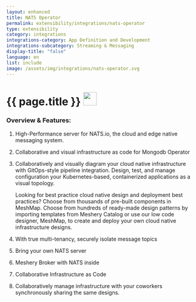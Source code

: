 ```yaml
---
layout: enhanced
title: NATS Operator
permalink: extensibility/integrations/nats-operator
type: extensibility
category: integrations
integrations-category: App Definition and Development
integrations-subcategory: Streaming & Messaging
display-title: "false"
language: en
list: include
image: /assets/img/integrations/nats-operator.svg
---
```


<h1>{{ page.title }} <img src="{{ page.image }}" style="width: 35px; height: 35px;" /></h1>


<!-- This needs replaced with the Category property, not the sub-category.
 #### About: High-Performance server for NATS.io, the cloud and edge native messaging system. -->

### Overview & Features:

1. High-Performance server for NATS.io, the cloud and edge native messaging system.

2. Collaborative and visual infrastructure as code for Mongodb Operator

4. 
    Collaboratively and visually diagram your cloud native infrastructure with GitOps-style pipeline integration. Design, test, and manage configuration your Kubernetes-based, containerized applications as a visual topology.



    Looking for best practice cloud native design and deployment best practices? Choose from thousands of pre-built components in MeshMap. Choose from hundreds of ready-made design patterns by importing templates from Meshery Catalog or use our low code designer, MeshMap, to create and deploy your own cloud native infrastructure designs.



5. With true multi-tenancy, securely isolate message topics

6. Bring your own NATS server

7. Meshery Broker with NATS inside

8. Collaborative Infrastructure as Code

9. Collaboratively manage infrastructure with your coworkers synchronously sharing the same designs.

